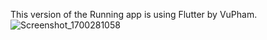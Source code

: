 This version of the Running app is using Flutter by VuPham.
![Screenshot_1700281058](https://github.com/quocvuphamdinh/RunningAppByVu/assets/89455060/04ff2cbf-120a-43a4-9eed-6e8f62bfaf63)

